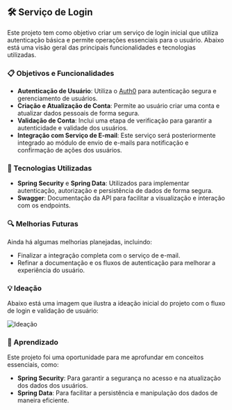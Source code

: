 ## 🛠 Serviço de Login

Este projeto tem como objetivo criar um serviço de login inicial que utiliza autenticação básica e permite operações essenciais para o usuário. Abaixo está uma visão geral das principais funcionalidades e tecnologias utilizadas.

### 📋 Objetivos e Funcionalidades

- **Autenticação de Usuário**: Utiliza o [Auth0](https://auth0.com/) para autenticação segura e gerenciamento de usuários.
- **Criação e Atualização de Conta**: Permite ao usuário criar uma conta e atualizar dados pessoais de forma segura.
- **Validação de Conta**: Inclui uma etapa de verificação para garantir a autenticidade e validade dos usuários.
- **Integração com Serviço de E-mail**: Este serviço será posteriormente integrado ao módulo de envio de e-mails para notificação e confirmação de ações dos usuários.

### 🧩 Tecnologias Utilizadas

- **Spring Security** e **Spring Data**: Utilizados para implementar autenticação, autorização e persistência de dados de forma segura.
- **Swagger**: Documentação da API para facilitar a visualização e interação com os endpoints.

### 🔍 Melhorias Futuras

Ainda há algumas melhorias planejadas, incluindo:

- Finalizar a integração completa com o serviço de e-mail.
- Refinar a documentação e os fluxos de autenticação para melhorar a experiência do usuário.

### 💡 Ideação

Abaixo está uma imagem que ilustra a ideação inicial do projeto com o fluxo de login e validação de usuário:

![Ideação](https://drive.google.com/uc?id=15MUrrGqOUIxM1uFra-VWud8h_A21QXYd)

### 🎯 Aprendizado

Este projeto foi uma oportunidade para me aprofundar em conceitos essenciais, como:

- **Spring Security**: Para garantir a segurança no acesso e na atualização dos dados dos usuários.
- **Spring Data**: Para facilitar a persistência e manipulação dos dados de maneira eficiente.

